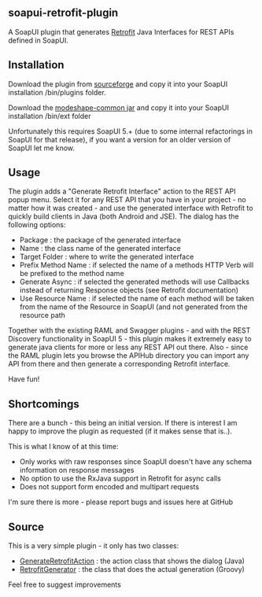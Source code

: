 ## soapui-retrofit-plugin

A SoapUI plugin that generates [Retrofit](http://square.github.io/retrofit/) Java Interfaces for REST APIs defined in SoapUI.

## Installation

Download the plugin from [sourceforge](https://sourceforge.net/projects/soapui-plugins/files/soapui-retrofit-plugin/)
and copy it into your SoapUI installation /bin/plugins folder.

Download the [modeshape-common jar](http://mvnrepository.com/artifact/org.modeshape/modeshape-common) and copy it
into your SoapUI installation /bin/ext folder

Unfortunately this requires SoapUI 5.+ (due to some internal refactorings in SoapUI for that release), if you want a
version for an older version of SoapUI let me know.

## Usage

The plugin adds a "Generate Retrofit Interface" action to the REST API popup menu. Select it for any REST API that you have in
your project - no matter how it was created - and use the generated interface with Retrofit to quickly build clients in Java
(both Android and JSE). The dialog has the following options:

- Package : the package of the generated interface
- Name : the class name of the generated interface
- Target Folder : where to write the generated interface
- Prefix Method Name : if selected the name of a methods HTTP Verb will be prefixed to the method name
- Generate Async : if selected the generated methods will use Callbacks instead of returning Response objects (see Retrofit
documentation)
- Use Resource Name : if selected the name of each method will be taken from the name of the Resource in SoapUI (and not
generated from the resource path

Together with the existing RAML and Swagger plugins - and with the REST Discovery functionality in SoapUI 5 - this plugin makes it
extremely easy to generate java clients for more or less any REST API out there. Also - since the RAML plugin lets you browse the APIHub
directory you can import any API from there and then generate a corresponding Retrofit interface.

Have fun!

## Shortcomings

There are a bunch - this being an initial version. If there is interest I am happy to improve the plugin as requested (if
it makes sense that is..).

This is what I know of at this time:
- Only works with raw responses since SoapUI doesn't have any schema information on response messages
- No option to use the RxJava support in Retrofit for async calls
- Does not support form encoded and multipart requests

I'm sure there is more - please report bugs and issues here at GitHub

## Source

This is a very simple plugin - it only has two classes:
- [GenerateRetrofitAction](https://github.com/olensmar/soapui-retrofit-plugin/tree/master/src/main/java/com/smartbear/soapui/plugin/retrofit/actions) : the action class that shows the dialog (Java)
- [RetrofitGenerator](https://github.com/olensmar/soapui-retrofit-plugin/tree/master/src/main/groovy/com.smartbear.soapui.plugin.retrofit/RetrofitGenerator.groovy) : the class that does the actual generation (Groovy)

Feel free to suggest improvements